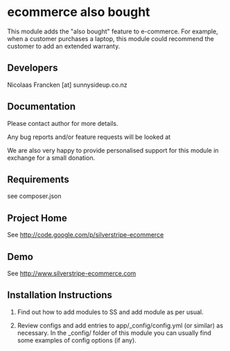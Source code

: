 # ecommerce also bought

This module adds the "also bought" feature
to e-commerce. For example, when a customer
purchases a laptop, this module could recommend the
customer to add an extended warranty.

## Developers

Nicolaas Francken [at] sunnysideup.co.nz

## Documentation

Please contact author for more details.

Any bug reports and/or feature requests will be
looked at

We are also very happy to provide personalised support
for this module in exchange for a small donation.

## Requirements

see composer.json

## Project Home

See http://code.google.com/p/silverstripe-ecommerce

## Demo

See http://www.silverstripe-ecommerce.com

## Installation Instructions

1. Find out how to add modules to SS and add module as per usual.

2. Review configs and add entries to app/\_config/config.yml
   (or similar) as necessary.
   In the \_config/ folder of this module
   you can usually find some examples of config options (if any).
